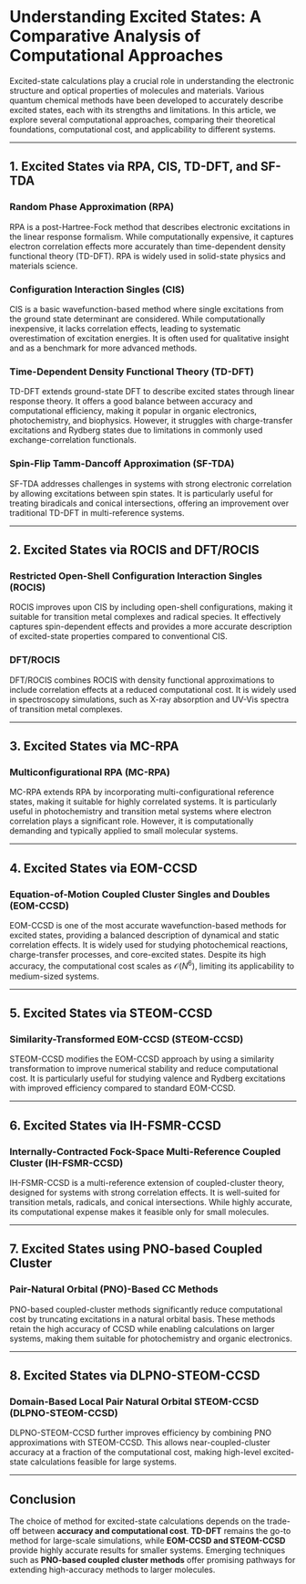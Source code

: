 # Understanding Excited States: A Comparative Analysis of Computational Approaches

Excited-state calculations play a crucial role in understanding the electronic structure and optical properties of molecules and materials. Various quantum chemical methods have been developed to accurately describe excited states, each with its strengths and limitations. In this article, we explore several computational approaches, comparing their theoretical foundations, computational cost, and applicability to different systems.

---

## 1. Excited States via RPA, CIS, TD-DFT, and SF-TDA

### **Random Phase Approximation (RPA)**

RPA is a post-Hartree-Fock method that describes electronic excitations in the linear response formalism. While computationally expensive, it captures electron correlation effects more accurately than time-dependent density functional theory (TD-DFT). RPA is widely used in solid-state physics and materials science.

### **Configuration Interaction Singles (CIS)**

CIS is a basic wavefunction-based method where single excitations from the ground state determinant are considered. While computationally inexpensive, it lacks correlation effects, leading to systematic overestimation of excitation energies. It is often used for qualitative insight and as a benchmark for more advanced methods.

### **Time-Dependent Density Functional Theory (TD-DFT)**

TD-DFT extends ground-state DFT to describe excited states through linear response theory. It offers a good balance between accuracy and computational efficiency, making it popular in organic electronics, photochemistry, and biophysics. However, it struggles with charge-transfer excitations and Rydberg states due to limitations in commonly used exchange-correlation functionals.

### **Spin-Flip Tamm-Dancoff Approximation (SF-TDA)**

SF-TDA addresses challenges in systems with strong electronic correlation by allowing excitations between spin states. It is particularly useful for treating biradicals and conical intersections, offering an improvement over traditional TD-DFT in multi-reference systems.

---

## 2. Excited States via ROCIS and DFT/ROCIS

### **Restricted Open-Shell Configuration Interaction Singles (ROCIS)**

ROCIS improves upon CIS by including open-shell configurations, making it suitable for transition metal complexes and radical species. It effectively captures spin-dependent effects and provides a more accurate description of excited-state properties compared to conventional CIS.

### **DFT/ROCIS**

DFT/ROCIS combines ROCIS with density functional approximations to include correlation effects at a reduced computational cost. It is widely used in spectroscopy simulations, such as X-ray absorption and UV-Vis spectra of transition metal complexes.

---

## 3. Excited States via MC-RPA

### **Multiconfigurational RPA (MC-RPA)**

MC-RPA extends RPA by incorporating multi-configurational reference states, making it suitable for highly correlated systems. It is particularly useful in photochemistry and transition metal systems where electron correlation plays a significant role. However, it is computationally demanding and typically applied to small molecular systems.

---

## 4. Excited States via EOM-CCSD

### **Equation-of-Motion Coupled Cluster Singles and Doubles (EOM-CCSD)**

EOM-CCSD is one of the most accurate wavefunction-based methods for excited states, providing a balanced description of dynamical and static correlation effects. It is widely used for studying photochemical reactions, charge-transfer processes, and core-excited states. Despite its high accuracy, the computational cost scales as $\mathcal{O}(N^6)$, limiting its applicability to medium-sized systems.

---

## 5. Excited States via STEOM-CCSD

### **Similarity-Transformed EOM-CCSD (STEOM-CCSD)**

STEOM-CCSD modifies the EOM-CCSD approach by using a similarity transformation to improve numerical stability and reduce computational cost. It is particularly useful for studying valence and Rydberg excitations with improved efficiency compared to standard EOM-CCSD.

---

## 6. Excited States via IH-FSMR-CCSD

### **Internally-Contracted Fock-Space Multi-Reference Coupled Cluster (IH-FSMR-CCSD)**

IH-FSMR-CCSD is a multi-reference extension of coupled-cluster theory, designed for systems with strong correlation effects. It is well-suited for transition metals, radicals, and conical intersections. While highly accurate, its computational expense makes it feasible only for small molecules.

---

## 7. Excited States using PNO-based Coupled Cluster

### **Pair-Natural Orbital (PNO)-Based CC Methods**

PNO-based coupled-cluster methods significantly reduce computational cost by truncating excitations in a natural orbital basis. These methods retain the high accuracy of CCSD while enabling calculations on larger systems, making them suitable for photochemistry and organic electronics.

---

## 8. Excited States via DLPNO-STEOM-CCSD

### **Domain-Based Local Pair Natural Orbital STEOM-CCSD (DLPNO-STEOM-CCSD)**

DLPNO-STEOM-CCSD further improves efficiency by combining PNO approximations with STEOM-CCSD. This allows near-coupled-cluster accuracy at a fraction of the computational cost, making high-level excited-state calculations feasible for large systems.

---

## Conclusion

The choice of method for excited-state calculations depends on the trade-off between **accuracy and computational cost**. **TD-DFT** remains the go-to method for large-scale simulations, while **EOM-CCSD and STEOM-CCSD** provide highly accurate results for smaller systems. Emerging techniques such as **PNO-based coupled cluster methods** offer promising pathways for extending high-accuracy methods to larger molecules.
